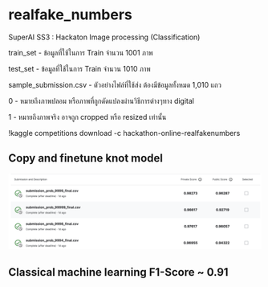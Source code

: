 # realfake_numbers
SuperAI SS3 : Hackaton Image processing (Classification)

train_set - ข้อมูลที่ใช้ในการ Train จำนวน 1001 ภาพ

test_set - ข้อมูลที่ใช้ในการ Train จำนวน 1010 ภาพ

sample_submission.csv - ตัวอย่างไฟล์ที่ใช้ส่ง ต้องมีข้อมูลทั้งหมด 1,010 แถว

0 - หมายถึงภาพปลอม หรือภาพที่ถูกดัดแปลงผ่านวิธีการต่างๆทาง digital

1 - หมายถึงภาพจริง อาจถูก cropped หรือ resized เท่านั้น

!kaggle competitions download -c hackathon-online-realfakenumbers

## Copy and finetune knot model

<img src="pic/score.png">

## Classical machine learning F1-Score ~ 0.91
